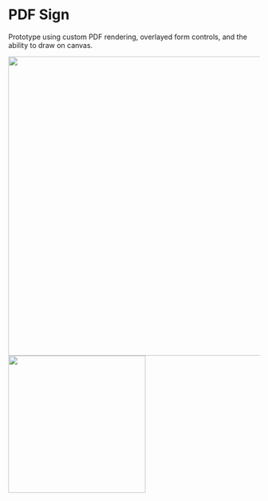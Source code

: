 # PDF Sign

Prototype using custom PDF rendering, overlayed form controls, and the ability to draw on canvas.

<img src="https://github.com/sgbj/pdf-sign/assets/5178445/b18a6d06-6bcf-48e5-ac50-93ba5dd981b3" width="600" />
<img src="https://github.com/sgbj/pdf-sign/assets/5178445/dae0f462-d47c-4423-857f-383f32ff62e5" width="275" />

